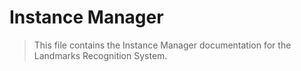 # Instance Manager

> This file contains the Instance Manager documentation for the Landmarks Recognition System.

<!-- TODO: Add a description of the Instance Manager. -->